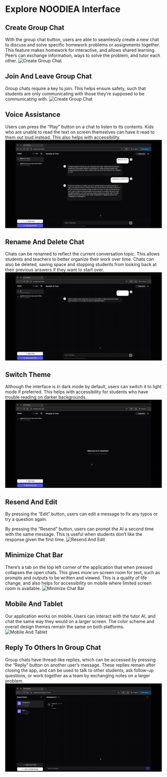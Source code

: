 # Explore NOODIEA Interface

## Create Group Chat 
With the group chat button, users are able to seamlessly create a new chat to discuss and solve specific homework problems or assignments together. This feature makes homework for interactive, and allows shared learning. Peers can exchange information, ways to solve the problem, and tutor each other. 
![Create Group Chat](../inProgress/demo5.gif)

## Join And Leave Group Chat
Group chats require a key to join. This helps ensure safety, such that students are only communicating with those they’re supposed to be communicating with.
![Create Group Chat](../inProgress/demo6.gif)

## Voice Assistance
Users can press the “Play” button on a chat to listen to its contents. Kids who are unable to read the text on screen themselves can have it read to them out loud instead. This also helps with accessibility.
![Voice Assistance](../inProgress/demo10.gif)

## Rename And Delete Chat
Chats can be renamed to reflect the current conversation topic. This allows students and teachers to better organize their work over time. Chats can also be deleted, saving space and stopping students from looking back at their previous answers if they want to start over. 
![Rename And Delete Chat](../inProgress/demo11.gif)

## Switch Theme
Although the interface is in dark mode by default, users can switch it to light mode if preferred. This helps with accessibility for students who have trouble reading on darker backgrounds.
![Switch Theme](../inProgress/demo12.gif)

## Resend And Edit
By pressing the “Edit” button, users can edit a message to fix any typos or try a question again.

By pressing the “Resend” button, users can prompt the AI a second time with the same message. This is useful when students don’t like the response given the first time.
![Resend And Edit](../inProgress/demo13.gif)

## Minimize Chat Bar
There’s a tab on the top left corner of the application that when pressed collapses the open chats. This gives more on-screen room for text, such as prompts and outputs to be written and viewed. This is a quality of life change, and also helps for accessibility on mobile where limited screen room is available.
![Minimize Chat Bar](../inProgress/demo14.gif)

## Mobile And Tablet
Our application works on mobile. Users can interact with the tutor AI, and chat the same way they would on a larger screen. The color scheme and overall design themes remain the same on both platforms.
![Mobile And Tablet](../inProgress/demo15.gif)

## Reply To Others In Group Chat
Group chats have thread-like replies, which can be accessed by pressing the “Reply” button on another user’s message. These replies remain after closing the app, and can be used to talk to other students, ask follow-up questions, or work together as a team by exchanging notes on a larger problem.
![Reply To Others In Group Chat](../inProgress/demo16.gif)